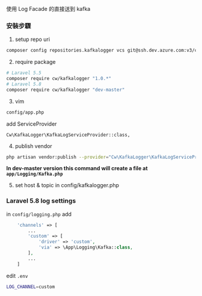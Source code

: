 使用 Log Facade 的直接送到 kafka

### 安裝步驟
1. setup repo uri
```bash
composer config repositories.kafkalogger vcs git@ssh.dev.azure.com:v3/cwgroup/digital-products/kafkalogger
```
2. require package
```bash
# Laravel 5.5
composer require cw/kafkalogger "1.0.*"
# Laravel 5.8
composer require cw/kafkalogger "dev-master"
```
3. vim
```bash
config/app.php
```
add ServiceProvider
```text
Cw\KafkaLogger\KafkaLogServiceProvider::class,
```
4. publish vendor
```bash
php artisan vendor:publish --provider="Cw\KafkaLogger\KafkaLogServiceProvider"
```
**In dev-master version this command will create a file at `app/Logging/Kafka.php`**

5. set host & topic in config/kafkalogger.php

### Laravel 5.8 log settings
in `config/logging.php` add
```php
    'channels' => [
        ...
        'custom' => [
            'driver' => 'custom',
            'via' => \App\Logging\Kafka::class,
        ],
        ...
    ]
```
edit `.env`
```bash
LOG_CHANNEL=custom
```

